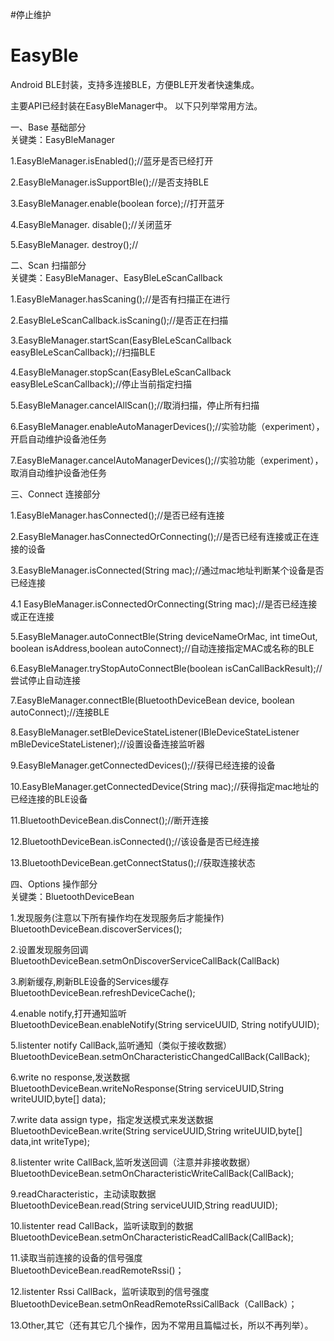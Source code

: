 #停止维护
# EasyBle
Android BLE封装，支持多连接BLE，方便BLE开发者快速集成。

主要API已经封装在EasyBleManager中。
以下只列举常用方法。

一、Base 基础部分<br/>
关键类：EasyBleManager

1.EasyBleManager.isEnabled();//蓝牙是否已经打开

2.EasyBleManager.isSupportBle();//是否支持BLE

3.EasyBleManager.enable(boolean force);//打开蓝牙

4.EasyBleManager. disable();//关闭蓝牙

5.EasyBleManager. destroy();//

二、Scan 扫描部分<br/>
关键类：EasyBleManager、EasyBleLeScanCallback

1.EasyBleManager.hasScaning();//是否有扫描正在进行

2.EasyBleLeScanCallback.isScaning();//是否正在扫描

3.EasyBleManager.startScan(EasyBleLeScanCallback easyBleLeScanCallback);//扫描BLE

4.EasyBleManager.stopScan(EasyBleLeScanCallback easyBleLeScanCallback);//停止当前指定扫描

5.EasyBleManager.cancelAllScan();//取消扫描，停止所有扫描

6.EasyBleManager.enableAutoManagerDevices();//实验功能（experiment），开启自动维护设备池任务

7.EasyBleManager.cancelAutoManagerDevices();//实验功能（experiment），取消自动维护设备池任务

三、Connect 连接部分

1.EasyBleManager.hasConnected();//是否已经有连接

2.EasyBleManager.hasConnectedOrConnecting();//是否已经有连接或正在连接的设备

3.EasyBleManager.isConnected(String mac);//通过mac地址判断某个设备是否已经连接

4.1 EasyBleManager.isConnectedOrConnecting(String mac);//是否已经连接或正在连接

5.EasyBleManager.autoConnectBle(String deviceNameOrMac, int timeOut, boolean isAddress,boolean autoConnect);//自动连接指定MAC或名称的BLE

6.EasyBleManager.tryStopAutoConnectBle(boolean isCanCallBackResult);//尝试停止自动连接

7.EasyBleManager.connectBle(BluetoothDeviceBean device, boolean autoConnect);//连接BLE

8.EasyBleManager.setBleDeviceStateListener(IBleDeviceStateListener mBleDeviceStateListener);//设置设备连接监听器

9.EasyBleManager.getConnectedDevices();//获得已经连接的设备

10.EasyBleManager.getConnectedDevice(String mac);//获得指定mac地址的已经连接的BLE设备

11.BluetoothDeviceBean.disConnect();//断开连接

12.BluetoothDeviceBean.isConnected();//该设备是否已经连接

13.BluetoothDeviceBean.getConnectStatus();//获取连接状态

四、Options 操作部分<br/>
关键类：BluetoothDeviceBean

1.发现服务(注意以下所有操作均在发现服务后才能操作)<br/>
BluetoothDeviceBean.discoverServices();

2.设置发现服务回调<br/>
BluetoothDeviceBean.setmOnDiscoverServiceCallBack(CallBack)

3.刷新缓存,刷新BLE设备的Services缓存<br/>
BluetoothDeviceBean.refreshDeviceCache();

4.enable notify,打开通知监听<br/>
BluetoothDeviceBean.enableNotify(String serviceUUID, String notifyUUID);

5.listenter notify CallBack,监听通知（类似于接收数据）<br/>
BluetoothDeviceBean.setmOnCharacteristicChangedCallBack(CallBack);

6.write no response,发送数据<br/>
BluetoothDeviceBean.writeNoResponse(String serviceUUID,String writeUUID,byte[] data);

7.write data assign type，指定发送模式来发送数据<br/>
BluetoothDeviceBean.write(String serviceUUID,String writeUUID,byte[] data,int writeType);


8.listenter write CallBack,监听发送回调（注意并非接收数据）<br/>
BluetoothDeviceBean.setmOnCharacteristicWriteCallBack(CallBack);


9.readCharacteristic，主动读取数据<br/>
BluetoothDeviceBean.read(String serviceUUID,String readUUID);

10.listenter read CallBack，监听读取到的数据<br/>
BluetoothDeviceBean.setmOnCharacteristicReadCallBack(CallBack);


11.读取当前连接的设备的信号强度<br/>
BluetoothDeviceBean.readRemoteRssi()；

12.listenter Rssi CallBack，监听读取到的信号强度<br/>
BluetoothDeviceBean.setmOnReadRemoteRssiCallBack（CallBack）；


13.Other,其它（还有其它几个操作，因为不常用且篇幅过长，所以不再列举）。



